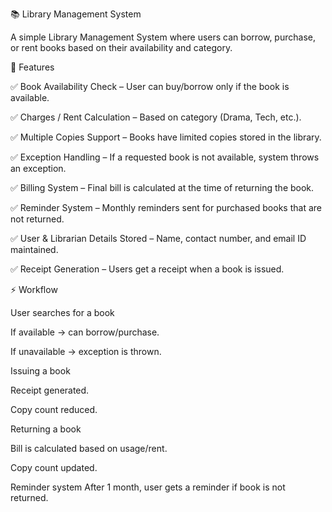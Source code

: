 📚 Library Management System

A simple Library Management System where users can borrow, purchase, or rent books based on their availability and category.

🚀 Features

✅ Book Availability Check – User can buy/borrow only if the book is available.

✅ Charges / Rent Calculation – Based on category (Drama, Tech, etc.).

✅ Multiple Copies Support – Books have limited copies stored in the library.

✅ Exception Handling – If a requested book is not available, system throws an exception.

✅ Billing System – Final bill is calculated at the time of returning the book.

✅ Reminder System – Monthly reminders sent for purchased books that are not returned.

✅ User & Librarian Details Stored – Name, contact number, and email ID maintained.

✅ Receipt Generation – Users get a receipt when a book is issued.


⚡ Workflow

User searches for a book

If available → can borrow/purchase.

If unavailable → exception is thrown.

Issuing a book

Receipt generated.

Copy count reduced.

Returning a book

Bill is calculated based on usage/rent.

Copy count updated.

Reminder system
After 1 month, user gets a reminder if book is not returned.
